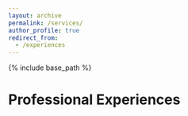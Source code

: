 ```yaml
---
layout: archive
permalink: /services/
author_profile: true
redirect_from:
  - /experiences
---
```


{% include base_path %}

Professional Experiences
======
